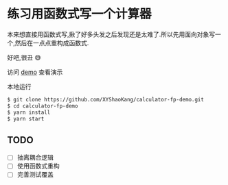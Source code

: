 # 练习用函数式写一个计算器

本来想直接用函数式写,揪了好多头发之后发现还是太难了.所以先用面向对象写一个,然后在一点点重构成函数式.

好吧,很丑 :sweat_smile:

访问 [demo](https://xyshaokang.github.io/calculator-fp-demo/dist/) 查看演示

本地运行

```bash
$ git clone https://github.com/XYShaoKang/calculator-fp-demo.git
$ cd calculator-fp-demo
$ yarn install
$ yarn start
```

## TODO

- [ ] 抽离耦合逻辑
- [ ] 使用函数式重构
- [ ] 完善测试覆盖
